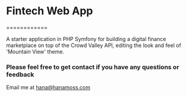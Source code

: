 # Fintech Web App
============

A starter application in PHP Symfony for building a digital finance marketplace on top of the Crowd Valley API, editing the look and feel of
'Mountain View' theme.

### Please feel free to get contact if you have any questions or feedback

Email me at hana@hanamoss.com